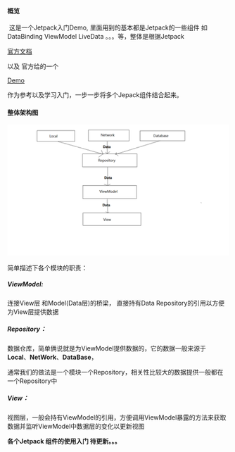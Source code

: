 #### 概览

​		这是一个Jetpack入门Demo, 里面用到的基本都是Jetpack的一些组件 如 DataBinding   ViewModel  LiveData  。。。等，整体是根据Jetpack

[官方文档](https://developer.android.com/jetpack)

以及 官方给的一个

[Demo](https://github.com/android/sunflower)

作为参考以及学习入门，一步一步将多个Jepack组件结合起来。

#### 整体架构图

![image](https://github.com/hyystudy/JetpackDemo/raw/master/images/jetpack_architecture.png)

简单描述下各个模块的职责：

##### ViewModel:

连接View层 和Model(Data层)的桥梁， 直接持有Data Repository的引用以方便为View层提供数据

##### Repository：

数据仓库，简单俩说就是为ViewModel提供数据的，它的数据一般来源于 **Local**、**NetWork**、**DataBase**，

通常我们的做法是一个模块一个Repository，相关性比较大的数据提供一般都在一个Repository中

##### View：

视图层，一般会持有ViewModel的引用，方便调用ViewModel暴露的方法来获取数据并监听ViewModel中数据层的变化以更新视图

**各个Jetpack 组件的使用入门 待更新。。。**
